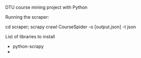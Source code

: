 DTU course mining project with Python

Running the scraper:

cd scraper;
scrapy crawl CourseSpider -o [output.json] -t json


List of libraries to install
- python-scrapy
- 

